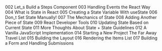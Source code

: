 002 Let_s Build a Steps Component
003 Handling Events the React Way
004 What is State in React
005 Creating a State Variable With useState
006 Don_t Set State Manually!
007 The Mechanics of State
008 Adding Another Piece of State
009 React Developer Tools
010 Updating State Based on Current State
011 More Thoughts About State + State Guidelines
012 A Vanilla JavaScript Implementation
014 Starting a New Project The Far Away Travel List
015 Building the Layout
016 Rendering the Items List
017 Building a Form and Handling Submissions